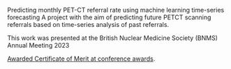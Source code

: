 Predicting monthly PET-CT referral rate using machine learning time-series forecasting
A project with the aim of predicting future PETCT scanning referrals based on time-series analysis of past referrals.

This work was presented at the British Nuclear Medicine Society (BNMS) Annual Meeting 2023

[Awarded Certificate of Merit at conference awards](https://www.bnms.org.uk/page/BNMSAwardsPrizeWinners2023).
